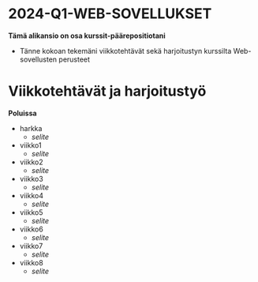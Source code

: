 # 2024-Q1-WEB-SOVELLUKSET

**Tämä alikansio on osa kurssit-päärepositiotani**
- Tänne kokoan tekemäni viikkotehtävät sekä harjoitustyn kurssilta Web-sovellusten perusteet

# Viikkotehtävät ja harjoitustyö

**Poluissa**
- harkka
    - *selite* 
- viikko1
    - *selite* 
- viikko2
    - *selite* 
- viikko3
    - *selite* 
- viikko4
    - *selite* 
- viikko5
    - *selite* 
- viikko6
    - *selite* 
- viikko7
    - *selite* 
- viikko8
    - _selite_ 

